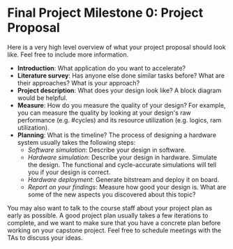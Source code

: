 # Final Project Milestone 0: Project Proposal
Here is a very high level overview of what your project proposal should look like. Feel free to include more information.

- **Introduction**: What application do you want to accelerate?
- **Literature survey**: Has anyone else done similar tasks before? What are their approaches? What is your approach?
- **Project description**: What does your design look like? A block diagram would be helpful.
- **Measure**: How do you measure the quality of your design? For example, you can measure the quality by looking at your design's raw performance (e.g. #cycles) and its resource utilization (e.g. logics, ram utilization).
- **Planning**: What is the timeline? The process of designing a hardware system usually takes the following steps: 
  * *Software simulation*: Describe your design in software.
  * *Hardware simulation*: Describe your design in hardware. Simulate the design. The functional and cycle-accurate simulations will tell you if your design is correct. 
  * *Hardware deployment*: Generate bitstream and deploy it on board.
  * *Report on your findings*: Measure how good your design is. What are some of the new aspects you discovered about this topic?

You may also want to talk to the course staff about your project plan as early as possible. A good project plan usually takes a few iterations to complete, and we want to make sure that you have a concrete plan before working on your capstone project. Feel free to schedule meetings with the TAs to discuss your ideas.